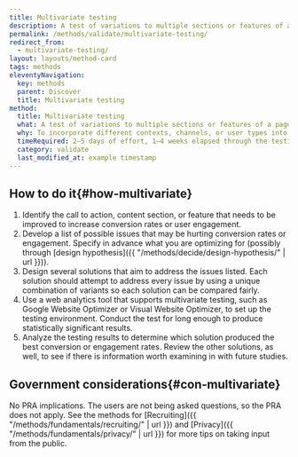 ```yaml
---
title: Multivariate testing
description: A test of variations to multiple sections or features of a page to see which combination of variants has the greatest effect. Different from an A/B test, which tests variation to just one section or feature.
permalink: /methods/validate/multivariate-testing/
redirect_from:
  - multivariate-testing/
layout: layouts/method-card
tags: methods
eleventyNavigation:
  key: methods
  parent: Discover
  title: Multivariate testing
method:
  title: Multivariate testing
  what: A test of variations to multiple sections or features of a page to see which combination of variants has the greatest effect. Different from an A/B test, which tests variation to just one section or feature.
  why: To incorporate different contexts, channels, or user types into addressing a user need. Situating a call to action, content section, or feature set differently can help you build a more effective whole solution from a set of partial solutions.
  timeRequired: 2–5 days of effort, 1–4 weeks elapsed through the testing period
  category: validate
  last_modified_at: example timestamp
---
```


## How to do it{#how-multivariate}

1. Identify the call to action, content section, or feature that needs to be improved to increase conversion rates or user engagement.
1. Develop a list of possible issues that may be hurting conversion rates or engagement. Specify in advance what you are optimizing for (possibly through [design hypothesis]({{ "/methods/decide/design-hypothesis/" | url }})).
1. Design several solutions that aim to address the issues listed. Each solution should attempt to address every issue by using a unique combination of variants so each solution can be compared fairly.
1. Use a web analytics tool that supports multivariate testing, such as Google Website Optimizer or Visual Website Optimizer, to set up the testing environment. Conduct the test for long enough to produce statistically significant results.
1. Analyze the testing results to determine which solution produced the best conversion or engagement rates. Review the other solutions, as well, to see if there is information worth examining in with future studies.

<section class="method--section method--section--government-considerations" markdown="1" >

## Government considerations{#con-multivariate}

No PRA implications. The users are not being asked questions, so the PRA does not apply. See the methods for
[Recruiting]({{ "/methods/fundamentals/recruiting/" | url }}) and [Privacy]({{ "/methods/fundamentals/privacy/" | url }}) for more tips on taking input from the public.
</section>
